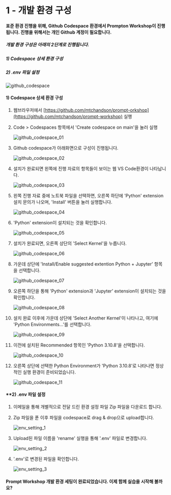 # 1 - 개발 환경 구성

#### 표준 환경 진행을 위해, Github Codespace 환경에서 Prompton Workshop이 진행됩니다. 진행을 위해서는 개인 Github 계정이 필요합니다.  

##### 개발 환경 구성은 아래의 2단계로 진행됩니다.

##### 1) Codespace 상세 환경 구성

##### 2) .env 파일 설정

![github_codespace](../images/github_codespace.png)



#### **1) Codespace 상세 환경 구성**

1. 웹브라우저에서 [https://github.com/mtchandson/prompt-orkshop](https://github.com/mtchandson/prompt-workshop) 실행

   

2. Code > Codespaces 항목에서 'Create codespace on main'을 눌러 실행

   ![github_codespace_01](../images/github_codespace_01.png)

   

3. Github codespace가 아래화면으로 구성이 진행됩니다.

   ![github_codespace_02](../images/github_codespace_02.png)

   

4. 설치가 완료되면 왼쪽에 진행 자료의 항목들이 보이는 웹 VS Code환경이 나타납니다.  

   ![github_codespace_03](../images/github_codespace_03.png)

   

5. 왼쪽 진행 자료 중에 노트북 파일을 선택하면, 오른쪽 하단에 'Python' extension 설치 문의가 나오며, 'Install' 버튼을 눌러 실행합니다.   

   ![github_codespace_04](../images/github_codespace_04.png)

   

6. 'Python' extension이 설치되는 것을 확인합니다. 

   ![github_codespace_05](../images/github_codespace_05.png)

   

7. 설치가 완료되면, 오른쪽 상단의 'Select Kernel'을 누릅니다.

   ![github_codespace_06](../images/github_codespace_06.png)

   

8. 가운데 상단에 'Install/Enable suggested extention Python + Jupyter' 항목을 선택합니다.

   ![github_codespace_07](../images/github_codespace_07.png)

   

9. 오른쪽 하단을 통해 'Python' extension과 'Jupyter' extension이 설치되는 것을 확인합니다.

   ![github_codespace_08](../images/github_codespace_08.png)

   

10. 설치 완료 이후에 가운데 상단에 'Select Another Kernel'이 나타나고, 여기에 'Python Environments...'를 선택합니다.

    ![github_codespace_09](../images/github_codespace_09.png)

    

11. 이전에 설치된 Recommended 항목인 'Python 3.10.8'을 선택합니다.

    ![github_codespace_10](../images/github_codespace_10.png)

    

12. 오른쪽 상단에 선택한 Python Environment가 'Python 3.10.8'로 나타나면 정상적인 실행 환경이 준비되었습니다.

    ![github_codespace_11](../images/github_codespace_11.png)



#### **2) .env 파일 설정

1. 이메일을 통해 개별적으로 전달 드린 환경 설정 파일 Zip 파일을 다운로드 합니다. 

   

2. Zip 파일을 푼 이후 파일을 codespace로 drag & drop으로 upload합니다.

   ![env_setting_1](../images/env_setting_1.PNG)

   

3. Upload된 파일 이름을 'rename' 실행을 통해 '.env' 파일로 변경합니다.

   ![env_setting_2](../images/env_setting_2.PNG)

   

4. '.env'로 변경된 파일을 확인합니다. 

   ![env_setting_3](../images/env_setting_3.PNG)



#### Prompt Workshop  개발 환경 세팅이 완료되었습니다. 이제 함께 실습을 시작해 볼까요?
